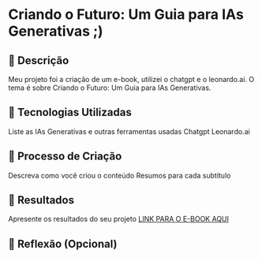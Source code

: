 # Criando o Futuro: Um Guia para IAs Generativas ;)

## 📒 Descrição
Meu projeto foi a criação de um e-book, utilizei o chatgpt e o leonardo.ai.
O tema é sobre Criando o Futuro: Um Guia para IAs Generativas.

## 🤖 Tecnologias Utilizadas
Liste as IAs Generativas e outras ferramentas usadas
Chatgpt
Leonardo.ai

## 🧐 Processo de Criação
Descreva como você criou o conteúdo
Resumos para cada subtitulo

## 🚀 Resultados
Apresente os resultados do seu projeto
[LINK PARA O E-BOOK AQUI](https://github.com/rdzw/lab-natty-or-not/blob/main/exemplos/Ebook%20marketing%20digital%20moderno%20azul%20cinza%20capa%20para%20ebook.pdf)

## 💭 Reflexão (Opcional)

